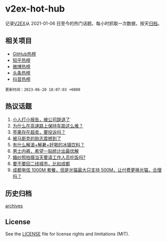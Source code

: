 # v2ex-hot-hub

 记录[V2EX](https://www.v2ex.com/)从 2021-01-06 日至今的热门话题。每小时抓取一次数据，按天[归档](archives)。
 
 ## 相关项目

- [GitHub热榜](https://github.com/lonnyzhang423/github-hot-hub)
- [知乎热榜](https://github.com/lonnyzhang423/zhihu-hot-hub)
- [微博热榜](https://github.com/lonnyzhang423/weibo-hot-hub)
- [头条热榜](https://github.com/lonnyzhang423/toutiao-hot-hub)
- [抖音热榜](https://github.com/lonnyzhang423/douyin-hot-hub)


 `更新时间：2023-06-20 18:07:03 +0800`

## 热议话题

1. [小人打小报告，被公司辞退了](https://www.v2ex.com/t/950173)
1. [为什么在高速路上保持车距这么难？](https://www.v2ex.com/t/950260)
1. [苹果存在超卖，要投诉吗？](https://www.v2ex.com/t/950232)
1. [被马斯克的励志震撼到了](https://www.v2ex.com/t/950132)
1. [有什么解渴+解暑+好喝的冰镇饮料？](https://www.v2ex.com/t/950261)
1. [男士内裤，希望一贴统计出最优解](https://www.v2ex.com/t/950128)
1. [婚纱照拍摄当天要请工作人员吃饭吗?](https://www.v2ex.com/t/950289)
1. [要不要回二线城市，比如成都](https://www.v2ex.com/t/950265)
1. [成都电信 1000M 套餐，但是光猫最大只支持 500M，让付费更换光猫，合理吗？](https://www.v2ex.com/t/950200)

## 历史归档

[archives](archives)

## License

See the [LICENSE](LICENSE) file for license rights and limitations (MIT).
